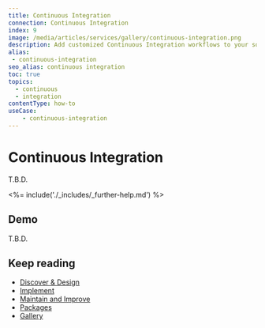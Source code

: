 ```yaml
---
title: Continuous Integration
connection: Continuous Integration
index: 9
image: /media/articles/services/gallery/continuous-integration.png
description: Add customized Continuous Integration workflows to your solution with Professional Services custom extensibility.
alias:
 - continuous-integration
seo_alias: continuous integration  
toc: true
topics:
  - continuous
  - integration
contentType: how-to
useCase:
    - continuous-integration 
---
```

# Continuous Integration

T.B.D.

<%= include('./_includes/_further-help.md') %>

## Demo

T.B.D.

## Keep reading

* [Discover & Design](/services/discover-and-design)
* [Implement](/services/implement)
* [Maintain and Improve](/services/maintain-and-improve)
* [Packages](/services/packages)
* [Gallery](/services/gallery)


